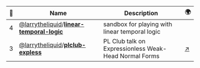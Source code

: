 |:star2: | Name | Description | 🌍|
|---|---|---|---|
|4|[@larrytheliquid](https://github.com/larrytheliquid)/[**linear-temporal-logic**](https://github.com/larrytheliquid/linear-temporal-logic)|sandbox for playing with linear temporal logic||
|3|[@larrytheliquid](https://github.com/larrytheliquid)/[**plclub-expless**](https://github.com/larrytheliquid/plclub-expless)|PL Club talk on Expressionless Weak-Head Normal Forms|[:arrow_upper_right:](https://speakerdeck.com/larrytheliquid/expressionless-weak-head-normal-forms)|

